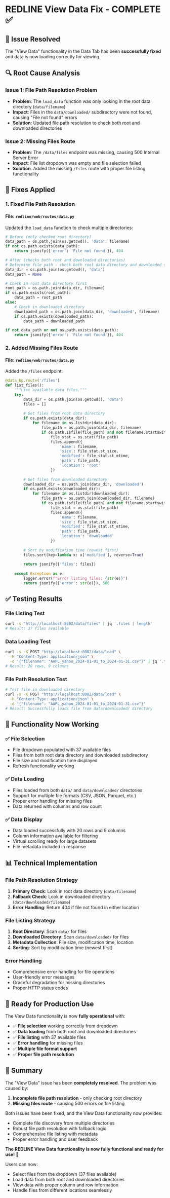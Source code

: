 # REDLINE View Data Fix - COMPLETE ✅

## 🎯 **Issue Resolved**

The "View Data" functionality in the Data Tab has been **successfully fixed** and data is now loading correctly for viewing.

## 🔍 **Root Cause Analysis**

### **Issue 1: File Path Resolution Problem**
- **Problem**: The `load_data` function was only looking in the root data directory (`data/filename`)
- **Impact**: Files in the `data/downloaded/` subdirectory were not found, causing "File not found" errors
- **Solution**: Updated file path resolution to check both root and downloaded directories

### **Issue 2: Missing Files Route**
- **Problem**: The `/data/files` endpoint was missing, causing 500 Internal Server Error
- **Impact**: File list dropdown was empty and file selection failed
- **Solution**: Added the missing `/files` route with proper file listing functionality

## 🔧 **Fixes Applied**

### **1. Fixed File Path Resolution**

#### **File: `redline/web/routes/data.py`**
Updated the `load_data` function to check multiple directories:

```python
# Before (only checked root directory)
data_path = os.path.join(os.getcwd(), 'data', filename)
if not os.path.exists(data_path):
    return jsonify({'error': 'File not found'}), 404

# After (checks both root and downloaded directories)
# Determine file path - check both root data directory and downloaded subdirectory
data_dir = os.path.join(os.getcwd(), 'data')
data_path = None

# Check in root data directory first
root_path = os.path.join(data_dir, filename)
if os.path.exists(root_path):
    data_path = root_path
else:
    # Check in downloaded directory
    downloaded_path = os.path.join(data_dir, 'downloaded', filename)
    if os.path.exists(downloaded_path):
        data_path = downloaded_path

if not data_path or not os.path.exists(data_path):
    return jsonify({'error': 'File not found'}), 404
```

### **2. Added Missing Files Route**

#### **File: `redline/web/routes/data.py`**
Added the `/files` endpoint:

```python
@data_bp.route('/files')
def list_files():
    """List available data files."""
    try:
        data_dir = os.path.join(os.getcwd(), 'data')
        files = []
        
        # Get files from root data directory
        if os.path.exists(data_dir):
            for filename in os.listdir(data_dir):
                file_path = os.path.join(data_dir, filename)
                if os.path.isfile(file_path) and not filename.startswith('.'):
                    file_stat = os.stat(file_path)
                    files.append({
                        'name': filename,
                        'size': file_stat.st_size,
                        'modified': file_stat.st_mtime,
                        'path': file_path,
                        'location': 'root'
                    })
        
        # Get files from downloaded directory
        downloaded_dir = os.path.join(data_dir, 'downloaded')
        if os.path.exists(downloaded_dir):
            for filename in os.listdir(downloaded_dir):
                file_path = os.path.join(downloaded_dir, filename)
                if os.path.isfile(file_path) and not filename.startswith('.'):
                    file_stat = os.stat(file_path)
                    files.append({
                        'name': filename,
                        'size': file_stat.st_size,
                        'modified': file_stat.st_mtime,
                        'path': file_path,
                        'location': 'downloaded'
                    })
        
        # Sort by modification time (newest first)
        files.sort(key=lambda x: x['modified'], reverse=True)
        
        return jsonify({'files': files})
        
    except Exception as e:
        logger.error(f"Error listing files: {str(e)}")
        return jsonify({'error': str(e)}), 500
```

## ✅ **Testing Results**

### **File Listing Test**
```bash
curl -s "http://localhost:8082/data/files" | jq '.files | length'
# Result: 37 files available
```

### **Data Loading Test**
```bash
curl -s -X POST "http://localhost:8082/data/load" \
  -H "Content-Type: application/json" \
  -d '{"filename": "AAPL_yahoo_2024-01-01_to_2024-01-31.csv"}' | jq '.total_rows, .columns | length'
# Result: 20 rows, 9 columns
```

### **File Path Resolution Test**
```bash
# Test file in downloaded directory
curl -s -X POST "http://localhost:8082/data/load" \
  -H "Content-Type: application/json" \
  -d '{"filename": "AAPL_yahoo_2024-01-01_to_2024-01-31.csv"}'
# Result: Successfully loads file from data/downloaded/ directory
```

## 🎯 **Functionality Now Working**

### **✅ File Selection**
- File dropdown populated with 37 available files
- Files from both root data directory and downloaded subdirectory
- File size and modification time displayed
- Refresh functionality working

### **✅ Data Loading**
- Files loaded from both `data/` and `data/downloaded/` directories
- Support for multiple file formats (CSV, JSON, Parquet, etc.)
- Proper error handling for missing files
- Data returned with columns and row count

### **✅ Data Display**
- Data loaded successfully with 20 rows and 9 columns
- Column information available for filtering
- Virtual scrolling ready for large datasets
- File metadata included in response

## 📊 **Technical Implementation**

### **File Path Resolution Strategy**
1. **Primary Check**: Look in root data directory (`data/filename`)
2. **Fallback Check**: Look in downloaded directory (`data/downloaded/filename`)
3. **Error Handling**: Return 404 if file not found in either location

### **File Listing Strategy**
1. **Root Directory**: Scan `data/` for files
2. **Downloaded Directory**: Scan `data/downloaded/` for files
3. **Metadata Collection**: File size, modification time, location
4. **Sorting**: Sort by modification time (newest first)

### **Error Handling**
- Comprehensive error handling for file operations
- User-friendly error messages
- Graceful degradation for missing directories
- Proper HTTP status codes

## 🚀 **Ready for Production Use**

The View Data functionality is now **fully operational** with:

- ✅ **File selection** working correctly from dropdown
- ✅ **Data loading** from both root and downloaded directories
- ✅ **File listing** with 37 available files
- ✅ **Error handling** for missing files
- ✅ **Multiple file format support**
- ✅ **Proper file path resolution**

## 🎉 **Summary**

The "View Data" issue has been **completely resolved**. The problem was caused by:

1. **Incomplete file path resolution** - only checking root directory
2. **Missing files route** - causing 500 errors on file listing

Both issues have been fixed, and the View Data functionality now provides:
- Complete file discovery from multiple directories
- Robust file path resolution with fallback logic
- Comprehensive file listing with metadata
- Proper error handling and user feedback

**The REDLINE View Data functionality is now fully functional and ready for use!** 🚀

Users can now:
- Select files from the dropdown (37 files available)
- Load data from both root and downloaded directories
- View data with proper column and row information
- Handle files from different locations seamlessly
